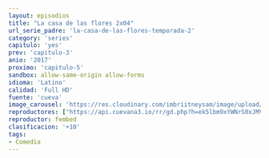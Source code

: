 ```yaml
---
layout: episodios
title: "La casa de las flores 2x04"
url_serie_padre: 'la-casa-de-las-flores-temporada-2'
category: 'series'
capitulo: 'yes'
prev: 'capitulo-3'
anio: '2017'
proximo: 'capitulo-5'
sandbox: allow-same-origin allow-forms
idioma: 'Latino'
calidad: 'Full HD'
fuente: 'cueva'
image_carousel: 'https://res.cloudinary.com/imbriitneysam/image/upload/v1546638640/casa-papel-1-poster-min.jpg'
reproductores: ["https://api.cuevana3.io/rr/gd.php?h=ek5lbm9xYWNrS0xJMVp5b21KREk0dFBLbjVkaHhkRGdrOG1jbnBpUnhhS1YwWnlHZjdPUnVMNnRkcFYrcDhmTHVybWRmNXl5c0tTV3BabUpvSzI2b0s2U3FadVkyUT09"]
reproductor: fembed
clasificacion: '+10'
tags:
- Comedia
---
```












